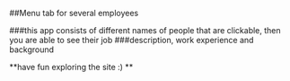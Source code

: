 ##Menu tab for several employees

###this app consists of different names of people that are clickable, then you are able to see their job
###description, work experience and background

**have fun exploring the site :) **
